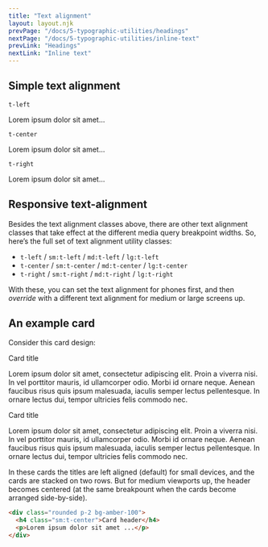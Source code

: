 ```yaml
---
title: "Text alignment"
layout: layout.njk
prevPage: "/docs/5-typographic-utilities/headings"
nextPage: "/docs/5-typographic-utilities/inline-text"
prevLink: "Headings"
nextLink: "Inline text"
---
```



## Simple text alignment

<p><code>t-left</code></p>
<p class="t-left">Lorem ipsum dolor sit amet...</p>

<p><code>t-center</code></p>
<p class="t-center">Lorem ipsum dolor sit amet...</p>

<p><code>t-right</code></p>
<p class="t-right">Lorem ipsum dolor sit amet...</p>

## Responsive text-alignment

Besides the text alignment classes above, there are other text alignment classes that take effect at the different media query breakpoint widths. So, here’s the full set of text alignment utility classes:

* `t-left` / `sm:t-left` / `md:t-left` / `lg:t-left`
* `t-center` / `sm:t-center` / `md:t-center` / `lg:t-center`
* `t-right` / `sm:t-right` / `md:t-right` / `lg:t-right`

With these, you can set the text alignment for phones first, and then _override_ with a different text alignment for medium or large screens up.

## An example card

Consider this card design:

<div class="mb-3 grid gap-3 sm:equal-2-cols">
  <div>
    <div class="rounded p-2 bg-amber-100">
      <p class="h4 mb-1 sm:t-center">Card title</p>
      <p class="mb-0">Lorem ipsum dolor sit amet, consectetur adipiscing elit. Proin a viverra nisi. In vel porttitor mauris, id ullamcorper odio. Morbi id ornare neque. Aenean faucibus risus quis ipsum malesuada, iaculis semper lectus pellentesque. In ornare lectus dui, tempor ultricies felis commodo nec.</p>
    </div>
  </div>
  <div>
    <div class="rounded p-2 bg-amber-100">
      <p class="h4 mb-1 sm:t-center">Card title</p>
      <p class="mb-0">Lorem ipsum dolor sit amet, consectetur adipiscing elit. Proin a viverra nisi. In vel porttitor mauris, id ullamcorper odio. Morbi id ornare neque. Aenean faucibus risus quis ipsum malesuada, iaculis semper lectus pellentesque. In ornare lectus dui, tempor ultricies felis commodo nec.</p>
    </div>    
  </div>
</div>

In these cards the titles are left aligned (default) for small devices, and the cards are stacked on two rows. But for medium viewports up, the header becomes centered (at the same breakpount when the cards become arranged side-by-side).

```html
<div class="rounded p-2 bg-amber-100">
  <h4 class="sm:t-center">Card header</h4>
  <p>Lorem ipsum dolor sit amet ...</p>
</div>
```